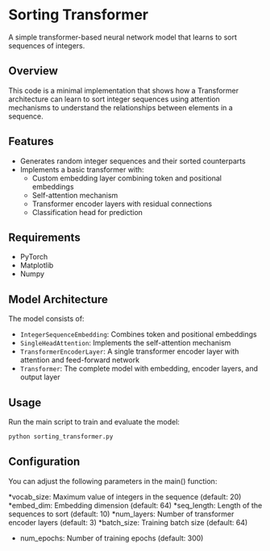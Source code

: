 # Sorting Transformer

A simple transformer-based neural network model that learns to sort sequences of integers.

## Overview

This code is a minimal implementation that shows how a Transformer architecture can learn to sort integer sequences using attention mechanisms to understand the relationships between elements in a sequence.

## Features

* Generates random integer sequences and their sorted counterparts
* Implements a basic transformer with:
   * Custom embedding layer combining token and positional embeddings
   * Self-attention mechanism
   * Transformer encoder layers with residual connections
   * Classification head for prediction

## Requirements

* PyTorch
* Matplotlib
* Numpy

## Model Architecture

The model consists of:
* `IntegerSequenceEmbedding`: Combines token and positional embeddings
* `SingleHeadAttention`: Implements the self-attention mechanism
* `TransformerEncoderLayer`: A single transformer encoder layer with attention and feed-forward network
* `Transformer`: The complete model with embedding, encoder layers, and output layer

## Usage

Run the main script to train and evaluate the model:

```python
python sorting_transformer.py
```
## Configuration
You can adjust the following parameters in the main() function:

*vocab_size: Maximum value of integers in the sequence (default: 20)
*embed_dim: Embedding dimension (default: 64)
*seq_length: Length of the sequences to sort (default: 10)
*num_layers: Number of transformer encoder layers (default: 3)
*batch_size: Training batch size (default: 64)
* num_epochs: Number of training epochs (default: 300)
